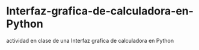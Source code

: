 # Interfaz-grafica-de-calculadora-en-Python
actividad en clase de una Interfaz grafica de calculadora en Python
